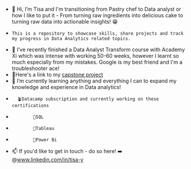 - 👋 Hi, I’m Tisa and I'm transitioning from Pastry chef to Data analyst or how I like to put it - From turning raw ingredients into delicious cake to turning raw data into actionable insights! 😁
-     This is a repository to showcase skills, share projects and track my progress in Data Analytics related topics. 
- 📜 I’ve recently finished a Data Analyst Transform course with Academy Xi which was intense with working 50-60 weeks, however I learnt so much especially from my mistakes. Google is my best friend and I'm a troubleshooter ace!
- 📎Here's a link to my <a href="https://github.com/tisa-y/Capstone">capstone project </a>
- 🌱 I’m currently learning anything and everything I can to expand my knowledge and experience in Data analytics!
-       🪴Datacamp subscription and currently working on these certifications
-             🌳SQL
-             🌳Tableau
-             🌳Power Bi
- 📫 If you'd like to get in touch - do so here! ➡️ @www.linkedin.com/in/tisa-y


<!---
tisa-y/tisa-y is a ✨ special ✨ repository because its `README.md` (this file) appears on your GitHub profile.
You can click the Preview link to take a look at your changes.
--->
